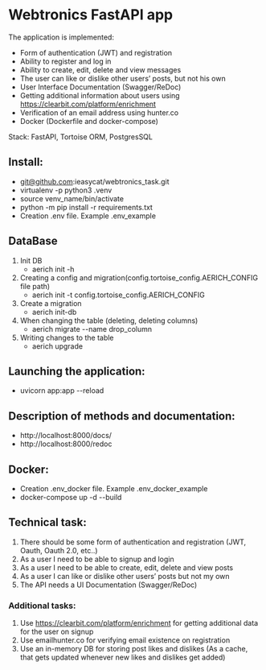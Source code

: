 # Webtronics FastAPI app

The application is implemented:

- Form of authentication (JWT) and registration
- Ability to register and log in
- Ability to create, edit, delete and view messages
- The user can like or dislike other users’ posts, but not his own 
- User Interface Documentation (Swagger/ReDoc)
- Getting additional information about users using https://clearbit.com/platform/enrichment
- Verification of an email address using hunter.co
- Docker (Dockerfile and docker-compose)

Stack: FastAPI, Tortoise ORM, PostgresSQL

## Install:

   - git@github.com:ieasycat/webtronics_task.git 
   - virtualenv -p python3 .venv
   - source venv_name/bin/activate
   - python -m pip install -r requirements.txt
   - Creation .env file. Example .env_example

## DataBase

1. Init DB
   - aerich init -h
2. Creating a config and migration(config.tortoise_config.AERICH_CONFIG file path) 
   - aerich init -t config.tortoise_config.AERICH_CONFIG
3. Create a migration
   - aerich init-db
4. When changing the table (deleting, deleting columns)
   - aerich migrate --name drop_column
5. Writing changes to the table
    - aerich upgrade


## Launching the application:

   - uvicorn app:app --reload

## Description of methods and documentation:

   - http://localhost:8000/docs/
   - http://localhost:8000/redoc

## Docker:

   - Creation .env_docker file. Example .env_docker_example
   - docker-compose up -d --build

## Technical task:

1. There should be some form of authentication and registration (JWT, Oauth, Oauth 2.0, etc..)
2. As a user I need to be able to signup and login
3. As a user I need to be able to create, edit, delete and view posts
4. As a user I can like or dislike other users’ posts but not my own 
5. The API needs a UI Documentation (Swagger/ReDoc)


### Additional tasks:

1. Use https://clearbit.com/platform/enrichment for getting additional data for the user on signup
2. Use emailhunter.co for verifying email existence on registration
3. Use an in-memory DB for storing post likes and dislikes (As a cache, that gets updated whenever new likes and dislikes get added) 
